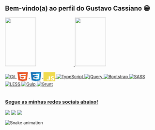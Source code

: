 ## Bem-vindo(a) ao perfil do Gustavo Cassiano 😁

 <div>
   <a href="https://github.com/guscassiano">
   <img width="45%" height="160em" src="https://github-readme-stats.vercel.app/api?username=guscassiano&show_icons=true&theme=onedark&include_all_commits=false&count_private=true"/>
   <img width="45%" height="160em" src="https://github-readme-stats.vercel.app/api/top-langs/?username=guscassiano&layout=compact&langs_count=6&theme=onedark"/>
</div>
 
<div style="display: inline_block"><br>
  <img align="center" alt="Git" height="30" width="40" src="https://cdn.jsdelivr.net/gh/devicons/devicon/icons/git/git-original.svg" />    
  <img align="center" alt="HTML" height="30" width="40" src="https://raw.githubusercontent.com/devicons/devicon/master/icons/html5/html5-original.svg">
  <img align="center" alt="CSS" height="30" width="40" src="https://raw.githubusercontent.com/devicons/devicon/master/icons/css3/css3-original.svg">
  <img align="center" alt="Js" height="30" width="40" src="https://raw.githubusercontent.com/devicons/devicon/master/icons/javascript/javascript-plain.svg">
  <img align="center" alt="TypeScript" height="30" width="40" src="https://cdn.jsdelivr.net/gh/devicons/devicon/icons/typescript/typescript-plain.svg">   
  <img align="center" alt="jQuery" height="30" width="40" src="https://cdn.jsdelivr.net/gh/devicons/devicon/icons/jquery/jquery-plain-wordmark.svg">
  <img align="center" alt="Bootstrap" height="30" width="40" src="https://cdn.jsdelivr.net/gh/devicons/devicon/icons/bootstrap/bootstrap-original.svg">
  <img align="center" alt="SASS" height="30" width="40" src="https://cdn.jsdelivr.net/gh/devicons/devicon/icons/sass/sass-original.svg">  
  <img align="center" alt="LESS" height="30" width="40" src="https://cdn.jsdelivr.net/gh/devicons/devicon/icons/less/less-plain-wordmark.svg">
  <img align="center" alt="Gulp" height="30" width="40" src="https://cdn.jsdelivr.net/gh/devicons/devicon/icons/gulp/gulp-plain.svg">
  <img align="center" alt="Grunt" height="30" width="40" src="https://cdn.jsdelivr.net/gh/devicons/devicon/icons/grunt/grunt-original.svg">  

 
</div>
 
 <br>
 
  ### Segue as minhas redes sociais abaixo!
 
<div> 
  <a href="https://instagram.com/gus.cassiano" target="_blank"><img src="https://img.shields.io/badge/-Instagram-%23E4405F?style=for-the-badge&logo=instagram&logoColor=white" target="_blank"></a>
  <a href="mailto:gucpinto26@gmail.com"><img src="https://img.shields.io/badge/-Gmail-%23333?style=for-the-badge&logo=gmail&logoColor=white"      target="_blank"></a>
  <a href="https://www.linkedin.com/in/gustavo-python-dev" target="_blank"><img src="https://img.shields.io/badge/-LinkedIn-%230077B5?style=for-the-badge&logo=linkedin&logoColor=white" target="_blank"></a> 
 
  ![Snake animation](https://github.com/guscassiano/guscassiano/blob/output/github-contribution-grid-snake.svg)

</div>
